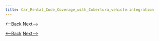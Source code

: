 ```yaml
---
title: Car_Rental_Code_Coverage_with_Cobertura_vehicle.integration
---
```

[<--Back]({{_site.pagesurl}}/Car_Rental_Code_Coverage_with_Cobertura_vehicle.component.rateplan)  [Next-->]({{_site.pagesurl}}/Car_Rental_Code_Coverage_with_Cobertura_vehicle.util)



[<--Back]({{_site.pagesurl}}/Car_Rental_Code_Coverage_with_Cobertura_vehicle.component.rateplan)  [Next-->]({{_site.pagesurl}}/Car_Rental_Code_Coverage_with_Cobertura_vehicle.util)
